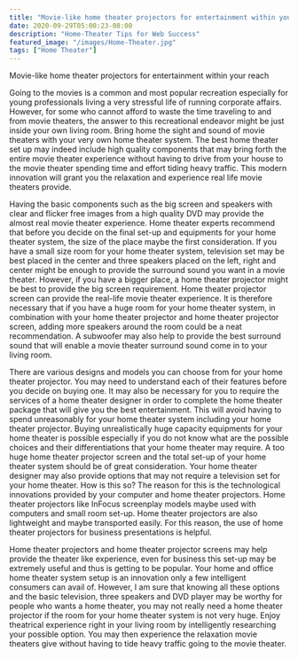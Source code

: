 ```yaml
---
title: "Movie-like home theater projectors for entertainment within your reach"
date: 2020-09-29T05:00:23-08:00
description: "Home-Theater Tips for Web Success"
featured_image: "/images/Home-Theater.jpg"
tags: ["Home Theater"]
---
```


Movie-like home theater projectors for entertainment within your reach


Going to the movies is a common and most popular recreation especially for young professionals living a very stressful life of running corporate affairs. However, for some who cannot afford to waste the time traveling to and from movie theaters, the answer to this recreational endeavor might be just inside your own living room. Bring home the sight and sound of movie theaters with your very own home theater system. The best home theater set up may indeed include high quality components that may bring forth the entire movie theater experience without having to drive from your house to the movie theater spending time and effort tiding heavy traffic. This modern innovation will grant you the relaxation and experience real life movie theaters provide. 

Having the basic components such as the big screen and speakers with clear and flicker free images from a high quality DVD may provide the almost real movie theater experience. Home theater experts recommend that before you decide on the final set-up and equipments for your home theater system, the size of the place maybe the first consideration. If you have a small size room for your home theater system, television set may be best placed in the center and three speakers placed on the left, right and center might be enough to provide the surround sound you want in a movie theater. However, if you have a bigger place, a home theater projector might be best to provide the big screen requirement. Home theater projector screen can provide the real-life movie theater experience. It is therefore necessary that if you have a huge room for your home theater system, in combination with your home theater projector and home theater projector screen, adding more speakers around the room could be a neat recommendation. A subwoofer may also help to provide the best surround sound that will enable a movie theater surround sound come in to your living room. 

There are various designs and models you can choose from for your home theater projector. You may need to understand each of their features before you decide on buying one. It may also be necessary for you to require the services of a home theater designer in order to complete the home theater package that will give you the best entertainment. This will avoid having to spend unreasonably for your home theater system including your home theater projector. Buying unrealistically huge capacity equipments for your home theater is possible especially if you do not know what are the possible choices and their differentiations that your home theater may require. A too huge home theater projector screen and the total set-up of your home theater system should be of great consideration. Your home theater designer may also provide options that may not require a television set for your home theater. How is this so?  The reason for this is the technological innovations provided by your computer and home theater projectors. Home theater projectors like InFocus screenplay models maybe used with computers and small room set-up. Home theater projectors are also lightweight and maybe transported easily. For this reason, the use of home theater projectors for business presentations is helpful. 

Home theater projectors and home theater projector screens may help provide the theater like experience, even for business this set-up may be extremely useful and thus is getting to be popular. Your home and office home theater system setup is an innovation only a few intelligent consumers can avail of. However, I am sure that knowing all these options and the basic television, three speakers and DVD player may be worthy for people who wants a home theater, you may not really need a home theater projector if the room for your home theater system is not very huge. Enjoy theatrical experience right in your living room by intelligently researching your possible option. You may then experience the relaxation movie theaters give without having to tide heavy traffic going to the movie theater.
 



